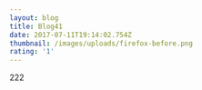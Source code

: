 ```yaml
---
layout: blog
title: Blog41
date: 2017-07-11T19:14:02.754Z
thumbnail: /images/uploads/firefox-before.png
rating: '1'
---
```

222


